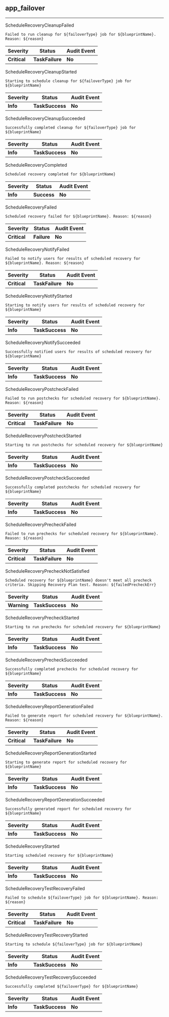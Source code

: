## app_failover

______________________________________________________________________

ScheduleRecoveryCleanupFailed

```text
Failed to run cleanup for ${failoverType} job for ${blueprintName}. Reason: ${reason}
```

| Severity     | Status          | Audit Event |
| ------------ | --------------- | ----------- |
| **Critical** | **TaskFailure** | **No**      |

ScheduleRecoveryCleanupStarted

```text
Starting to schedule cleanup for ${failoverType} job for ${blueprintName}
```

| Severity | Status          | Audit Event |
| -------- | --------------- | ----------- |
| **Info** | **TaskSuccess** | **No**      |

ScheduleRecoveryCleanupSucceeded

```text
Successfully completed cleanup for ${failoverType} job for ${blueprintName}
```

| Severity | Status          | Audit Event |
| -------- | --------------- | ----------- |
| **Info** | **TaskSuccess** | **No**      |

ScheduleRecoveryCompleted

```text
Scheduled recovery completed for ${blueprintName}
```

| Severity | Status      | Audit Event |
| -------- | ----------- | ----------- |
| **Info** | **Success** | **No**      |

ScheduleRecoveryFailed

```text
Scheduled recovery failed for ${blueprintName}. Reason: ${reason}
```

| Severity     | Status      | Audit Event |
| ------------ | ----------- | ----------- |
| **Critical** | **Failure** | **No**      |

ScheduleRecoveryNotifyFailed

```text
Failed to notify users for results of scheduled recovery for ${blueprintName}. Reason: ${reason}
```

| Severity     | Status          | Audit Event |
| ------------ | --------------- | ----------- |
| **Critical** | **TaskFailure** | **No**      |

ScheduleRecoveryNotifyStarted

```text
Starting to notify users for results of scheduled recovery for ${blueprintName}
```

| Severity | Status          | Audit Event |
| -------- | --------------- | ----------- |
| **Info** | **TaskSuccess** | **No**      |

ScheduleRecoveryNotifySucceeded

```text
Successfully notified users for results of scheduled recovery for ${blueprintName}
```

| Severity | Status          | Audit Event |
| -------- | --------------- | ----------- |
| **Info** | **TaskSuccess** | **No**      |

ScheduleRecoveryPostcheckFailed

```text
Failed to run postchecks for scheduled recovery for ${blueprintName}. Reason: ${reason}
```

| Severity     | Status          | Audit Event |
| ------------ | --------------- | ----------- |
| **Critical** | **TaskFailure** | **No**      |

ScheduleRecoveryPostcheckStarted

```text
Starting to run postchecks for scheduled recovery for ${blueprintName}
```

| Severity | Status          | Audit Event |
| -------- | --------------- | ----------- |
| **Info** | **TaskSuccess** | **No**      |

ScheduleRecoveryPostcheckSucceeded

```text
Successfully completed postchecks for scheduled recovery for ${blueprintName}
```

| Severity | Status          | Audit Event |
| -------- | --------------- | ----------- |
| **Info** | **TaskSuccess** | **No**      |

ScheduleRecoveryPrecheckFailed

```text
Failed to run prechecks for scheduled recovery for ${blueprintName}. Reason: ${reason}
```

| Severity     | Status          | Audit Event |
| ------------ | --------------- | ----------- |
| **Critical** | **TaskFailure** | **No**      |

ScheduleRecoveryPrecheckNotSatisfied

```text
Scheduled recovery for ${blueprintName} doesn't meet all precheck criteria. Skipping Recovery Plan test. Reason: ${failedPrecheckErr}
```

| Severity    | Status          | Audit Event |
| ----------- | --------------- | ----------- |
| **Warning** | **TaskSuccess** | **No**      |

ScheduleRecoveryPrecheckStarted

```text
Starting to run prechecks for scheduled recovery for ${blueprintName}
```

| Severity | Status          | Audit Event |
| -------- | --------------- | ----------- |
| **Info** | **TaskSuccess** | **No**      |

ScheduleRecoveryPrecheckSucceeded

```text
Successfully completed prechecks for scheduled recovery for ${blueprintName}
```

| Severity | Status          | Audit Event |
| -------- | --------------- | ----------- |
| **Info** | **TaskSuccess** | **No**      |

ScheduleRecoveryReportGenerationFailed

```text
Failed to generate report for scheduled recovery for ${blueprintName}. Reason: ${reason}
```

| Severity     | Status          | Audit Event |
| ------------ | --------------- | ----------- |
| **Critical** | **TaskFailure** | **No**      |

ScheduleRecoveryReportGenerationStarted

```text
Starting to generate report for scheduled recovery for ${blueprintName}
```

| Severity | Status          | Audit Event |
| -------- | --------------- | ----------- |
| **Info** | **TaskSuccess** | **No**      |

ScheduleRecoveryReportGenerationSucceeded

```text
Successfully generated report for scheduled recovery for ${blueprintName}
```

| Severity | Status          | Audit Event |
| -------- | --------------- | ----------- |
| **Info** | **TaskSuccess** | **No**      |

ScheduleRecoveryStarted

```text
Starting scheduled recovery for ${blueprintName}
```

| Severity | Status          | Audit Event |
| -------- | --------------- | ----------- |
| **Info** | **TaskSuccess** | **No**      |

ScheduleRecoveryTestRecoveryFailed

```text
Failed to schedule ${failoverType} job for ${blueprintName}. Reason: ${reason}
```

| Severity     | Status          | Audit Event |
| ------------ | --------------- | ----------- |
| **Critical** | **TaskFailure** | **No**      |

ScheduleRecoveryTestRecoveryStarted

```text
Starting to schedule ${failoverType} job for ${blueprintName}
```

| Severity | Status          | Audit Event |
| -------- | --------------- | ----------- |
| **Info** | **TaskSuccess** | **No**      |

ScheduleRecoveryTestRecoverySucceeded

```text
Successfully completed ${failoverType} for ${blueprintName}
```

| Severity | Status          | Audit Event |
| -------- | --------------- | ----------- |
| **Info** | **TaskSuccess** | **No**      |
